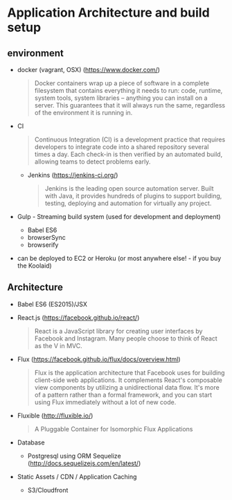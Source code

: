
# Application Architecture and build setup

## environment
- docker (vagrant, OSX) (https://www.docker.com/)

    > Docker containers wrap up a piece of software in a complete filesystem that contains everything it needs to run: code, runtime, system tools, system libraries – anything you can install on a server. This guarantees that it will always run the same, regardless of the environment it is running in.

- CI

    > Continuous Integration (CI) is a development practice that requires developers to integrate code into a shared repository several times a day. Each check-in is then verified by an automated build, allowing teams to detect problems early.

    - Jenkins (https://jenkins-ci.org/)

        > Jenkins is the leading open source automation server. Built with Java, it provides hundreds of plugins to support building, testing, deploying and automation for virtually any project.


- Gulp - Streaming build system (used for development and deployment)
    - Babel ES6
    - browserSync
    - browserify

- can be deployed to EC2 or Heroku (or most anywhere else! - if you buy the Koolaid)

## Architecture
- Babel ES6 (ES2015)/JSX

- React.js (https://facebook.github.io/react/)

    > React is a JavaScript library for creating user interfaces by Facebook and Instagram. Many people choose to think of React as the V in MVC.

- Flux (https://facebook.github.io/flux/docs/overview.html)

    > Flux is the application architecture that Facebook uses for building client-side web applications. It complements React's composable view components by utilizing a unidirectional data flow. It's more of a pattern rather than a formal framework, and you can start using Flux immediately without a lot of new code.

- Fluxible (http://fluxible.io/)

    >  A Pluggable Container for Isomorphic Flux Applications

- Database
  - Postgresql using ORM Sequelize (http://docs.sequelizejs.com/en/latest/)
- Static Assets / CDN / Application Caching
  - S3/Cloudfront
